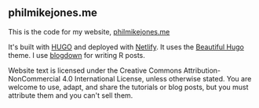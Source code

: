 ## philmikejones.me

This is the code for my website, [philmikejones.me](https://philmikejones.me)

It's built with [HUGO](https://gohugo.io/) and deployed with [Netlify](https://www.netlify.com/).
It uses the [Beautiful Hugo](https://github.com/halogenica/beautifulhugo) theme.
I use [blogdown](https://bookdown.org/yihui/blogdown/) for writing R posts. 

Website text is licensed under the Creative Commons Attribution-NonCommercial 4.0 International License, unless otherwise stated.
You are welcome to use, adapt, and share the tutorials or blog posts, but you must attribute them and you can't sell them.
